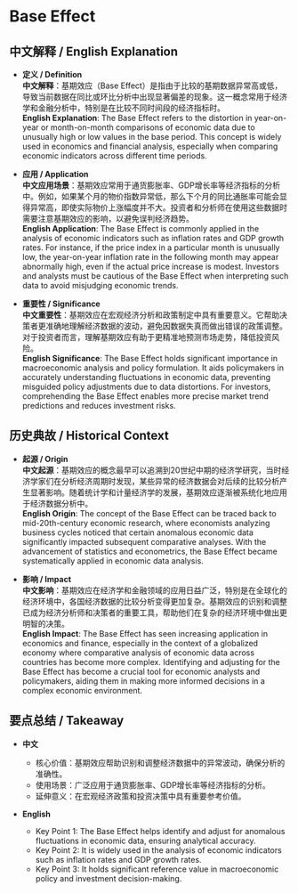 # Base Effect

## 中文解释 / English Explanation

* **定义 / Definition**  
  **中文解释**：基期效应（Base Effect）是指由于比较的基期数据异常高或低，导致当前数据在同比或环比分析中出现显著偏差的现象。这一概念常用于经济学和金融分析中，特别是在比较不同时间段的经济指标时。  
  **English Explanation**: The Base Effect refers to the distortion in year-on-year or month-on-month comparisons of economic data due to unusually high or low values in the base period. This concept is widely used in economics and financial analysis, especially when comparing economic indicators across different time periods.

* **应用 / Application**  
  **中文应用场景**：基期效应常用于通货膨胀率、GDP增长率等经济指标的分析中。例如，如果某个月的物价指数异常低，那么下个月的同比通胀率可能会显得异常高，即使实际物价上涨幅度并不大。投资者和分析师在使用这些数据时需要注意基期效应的影响，以避免误判经济趋势。  
  **English Application**: The Base Effect is commonly applied in the analysis of economic indicators such as inflation rates and GDP growth rates. For instance, if the price index in a particular month is unusually low, the year-on-year inflation rate in the following month may appear abnormally high, even if the actual price increase is modest. Investors and analysts must be cautious of the Base Effect when interpreting such data to avoid misjudging economic trends.

* **重要性 / Significance**  
  **中文重要性**：基期效应在宏观经济分析和政策制定中具有重要意义。它帮助决策者更准确地理解经济数据的波动，避免因数据失真而做出错误的政策调整。对于投资者而言，理解基期效应有助于更精准地预测市场走势，降低投资风险。  
  **English Significance**: The Base Effect holds significant importance in macroeconomic analysis and policy formulation. It aids policymakers in accurately understanding fluctuations in economic data, preventing misguided policy adjustments due to data distortions. For investors, comprehending the Base Effect enables more precise market trend predictions and reduces investment risks.

## 历史典故 / Historical Context

* **起源 / Origin**  
  **中文起源**：基期效应的概念最早可以追溯到20世纪中期的经济学研究，当时经济学家们在分析经济周期时发现，某些异常的经济数据会对后续的比较分析产生显著影响。随着统计学和计量经济学的发展，基期效应逐渐被系统化地应用于经济数据分析中。  
  **English Origin**: The concept of the Base Effect can be traced back to mid-20th-century economic research, where economists analyzing business cycles noticed that certain anomalous economic data significantly impacted subsequent comparative analyses. With the advancement of statistics and econometrics, the Base Effect became systematically applied in economic data analysis.

* **影响 / Impact**  
  **中文影响**：基期效应在经济学和金融领域的应用日益广泛，特别是在全球化的经济环境中，各国经济数据的比较分析变得更加复杂。基期效应的识别和调整已成为经济分析师和决策者的重要工具，帮助他们在复杂的经济环境中做出更明智的决策。  
  **English Impact**: The Base Effect has seen increasing application in economics and finance, especially in the context of a globalized economy where comparative analysis of economic data across countries has become more complex. Identifying and adjusting for the Base Effect has become a crucial tool for economic analysts and policymakers, aiding them in making more informed decisions in a complex economic environment.

## 要点总结 / Takeaway

* **中文**  
  - 核心价值：基期效应帮助识别和调整经济数据中的异常波动，确保分析的准确性。  
  - 使用场景：广泛应用于通货膨胀率、GDP增长率等经济指标的分析。  
  - 延伸意义：在宏观经济政策和投资决策中具有重要参考价值。

* **English**  
  - Key Point 1: The Base Effect helps identify and adjust for anomalous fluctuations in economic data, ensuring analytical accuracy.  
  - Key Point 2: It is widely used in the analysis of economic indicators such as inflation rates and GDP growth rates.  
  - Key Point 3: It holds significant reference value in macroeconomic policy and investment decision-making.